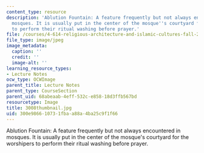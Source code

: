 ```yaml
---
content_type: resource
description: 'Ablution Fountain: A feature frequently but not always encountered in
  mosques. It is usually put in the center of the mosque''s courtyard for the worshipers
  to perform their ritual washing before prayer.'
file: /courses/4-614-religious-architecture-and-islamic-cultures-fall-2002/300e986610731fbaa88a4ba25c9f1f66_3008thumbnail.jpg
file_type: image/jpeg
image_metadata:
  caption: ''
  credit: ''
  image-alt: ''
learning_resource_types:
- Lecture Notes
ocw_type: OCWImage
parent_title: Lecture Notes
parent_type: CourseSection
parent_uid: 68abeaab-4eff-532c-e858-18d3ffb567bd
resourcetype: Image
title: 3008thumbnail.jpg
uid: 300e9866-1073-1fba-a88a-4ba25c9f1f66
---
```

Ablution Fountain: A feature frequently but not always encountered in mosques. It is usually put in the center of the mosque's courtyard for the worshipers to perform their ritual washing before prayer.


